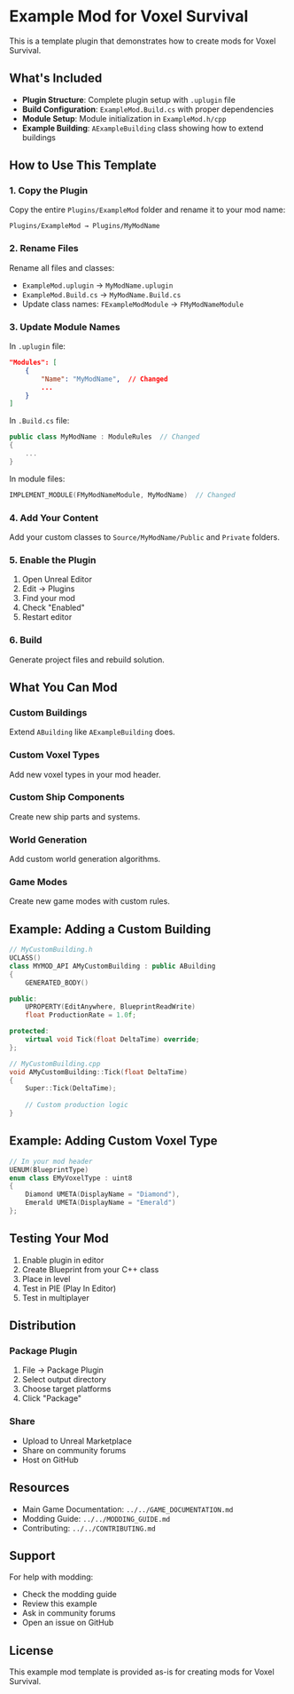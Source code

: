 # Example Mod for Voxel Survival

This is a template plugin that demonstrates how to create mods for Voxel Survival.

## What's Included

- **Plugin Structure**: Complete plugin setup with `.uplugin` file
- **Build Configuration**: `ExampleMod.Build.cs` with proper dependencies
- **Module Setup**: Module initialization in `ExampleMod.h/cpp`
- **Example Building**: `AExampleBuilding` class showing how to extend buildings

## How to Use This Template

### 1. Copy the Plugin

Copy the entire `Plugins/ExampleMod` folder and rename it to your mod name:
```
Plugins/ExampleMod → Plugins/MyModName
```

### 2. Rename Files

Rename all files and classes:
- `ExampleMod.uplugin` → `MyModName.uplugin`
- `ExampleMod.Build.cs` → `MyModName.Build.cs`
- Update class names: `FExampleModModule` → `FMyModNameModule`

### 3. Update Module Names

In `.uplugin` file:
```json
"Modules": [
    {
        "Name": "MyModName",  // Changed
        ...
    }
]
```

In `.Build.cs` file:
```csharp
public class MyModName : ModuleRules  // Changed
{
    ...
}
```

In module files:
```cpp
IMPLEMENT_MODULE(FMyModNameModule, MyModName)  // Changed
```

### 4. Add Your Content

Add your custom classes to `Source/MyModName/Public` and `Private` folders.

### 5. Enable the Plugin

1. Open Unreal Editor
2. Edit → Plugins
3. Find your mod
4. Check "Enabled"
5. Restart editor

### 6. Build

Generate project files and rebuild solution.

## What You Can Mod

### Custom Buildings
Extend `ABuilding` like `AExampleBuilding` does.

### Custom Voxel Types
Add new voxel types in your mod header.

### Custom Ship Components
Create new ship parts and systems.

### World Generation
Add custom world generation algorithms.

### Game Modes
Create new game modes with custom rules.

## Example: Adding a Custom Building

```cpp
// MyCustomBuilding.h
UCLASS()
class MYMOD_API AMyCustomBuilding : public ABuilding
{
    GENERATED_BODY()

public:
    UPROPERTY(EditAnywhere, BlueprintReadWrite)
    float ProductionRate = 1.0f;

protected:
    virtual void Tick(float DeltaTime) override;
};

// MyCustomBuilding.cpp
void AMyCustomBuilding::Tick(float DeltaTime)
{
    Super::Tick(DeltaTime);
    
    // Custom production logic
}
```

## Example: Adding Custom Voxel Type

```cpp
// In your mod header
UENUM(BlueprintType)
enum class EMyVoxelType : uint8
{
    Diamond UMETA(DisplayName = "Diamond"),
    Emerald UMETA(DisplayName = "Emerald")
};
```

## Testing Your Mod

1. Enable plugin in editor
2. Create Blueprint from your C++ class
3. Place in level
4. Test in PIE (Play In Editor)
5. Test in multiplayer

## Distribution

### Package Plugin
1. File → Package Plugin
2. Select output directory
3. Choose target platforms
4. Click "Package"

### Share
- Upload to Unreal Marketplace
- Share on community forums
- Host on GitHub

## Resources

- Main Game Documentation: `../../GAME_DOCUMENTATION.md`
- Modding Guide: `../../MODDING_GUIDE.md`
- Contributing: `../../CONTRIBUTING.md`

## Support

For help with modding:
- Check the modding guide
- Review this example
- Ask in community forums
- Open an issue on GitHub

## License

This example mod template is provided as-is for creating mods for Voxel Survival.

